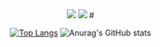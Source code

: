  <div align="center">
<a href="https://portfolio-ebon-one-82.vercel.app/sanggeon/home" target="_blank"><img src="https://img.shields.io/badge/PORTFOLIO-000000?style=for-the-badge&logo=nextdotjs&logoColor=ffffff"/></a>
<a href="https://mark-up-mu.vercel.app/" target="_blank"><img src="https://img.shields.io/badge/MarkUp-FA6831?style=for-the-badge&logo=printables&logoColor=ffffff"/></a>
#

[![Top Langs](https://github-readme-stats.vercel.app/api/top-langs/?username=KongGeon&layout=compact)](https://github.com/KongGeon/github-readme-stats)
![Anurag's GitHub stats](https://github-readme-stats.vercel.app/api?username=KongGeon&show_icons=true&theme=default)


</div>
